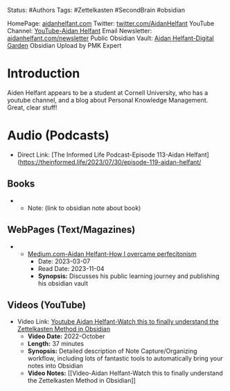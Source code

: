 Status: #Authors
Tags:  #Zettelkasten #SecondBrain #obsidian 

HomePage: [aidanhelfant.com](https://www.youtube.com/redirect?event=channel_description&redir_token=QUFFLUhqbWJpSUN6bm00cDdDOGV6cUJucEF2S0V6T1lRQXxBQ3Jtc0ttTmxtcnZ6X2xnX2poS0xlQWtYQURWMVNNLTE4R0xYdjU5aVBHX1VMb183VmJrUjhIbGNXVEhqS1hwd0ZzVHFWbVJqYUFibnI2QUU2cndvaUxfSnVMSlp3RndBdzdBVGlLRE43YU5wZ3NDZVlKbGFHaw&q=https%3A%2F%2Fwww.aidanhelfant.com%2F)
Twitter: [twitter.com/AidanHelfant](https://www.youtube.com/redirect?event=channel_description&redir_token=QUFFLUhqblpsY0NIWjV1U25vRmJJTkVPLWdxSWhxU1pIZ3xBQ3Jtc0tsRERTdEttX0xGVEFKU2E2dmFaWVBZXzZOLTZuN3A5RWVRbk9qNGpIcjFLekc2NGFxQWJfMEh5eUNTUzJmbmE2ZVpYd0Z5YjNBSmZGcmhkWGtXakxtVkFJVlNTQ0w5Rm5jazN3NUxIeWxfSVMxcnNtMA&q=https%3A%2F%2Ftwitter.com%2FAidanHelfant)
YouTube Channel:  [YouTube-Aidan Helfant](https://www.youtube.com/@aidanhelfant)
Email Newsletter: [aidanhelfant.com/newsletter](https://www.youtube.com/redirect?event=channel_description&redir_token=QUFFLUhqbjdxQ0JFVEVDTWxla1o4MGl4cGxURDZUdG1DQXxBQ3Jtc0trQkZvOVFSWlk5QjZqM0Y2MXNYUGttR0U3WDRqT2NqamZScV9SakVnNFN4WjhYbkpTcERxRjRRVjhFXzVwVGNxbjM3VDJZUTJ1U3daVXBDb0ozSXFWeUlWdS1VbVVnR0tLeFVmWE1Ob0toNGR5Q25kVQ&q=https%3A%2F%2Fwww.aidanhelfant.com%2Fnewsletter%2F)
Public Obsidian Vault:  [Aidan Helfant-Digital Garden](https://publish.obsidian.md/aidanhelfant/%F0%9F%8F%A0+My+Home) Obsidian Upload by PMK Expert 

# Introduction 
Aiden Helfant appears to be a student at Cornell University, who has a youtube channel, and a blog about Personal Knowledge Management.  Great, clear stuff! 

# Audio (Podcasts)
* Direct Link:  [The Informed Life Podcast-Episode 113-Aidan Helfant](https://theinformed.life/2023/07/30/episode-119-aidan-helfant/ 
	

## Books
 *  * Note:  (link to obsidian note about book)
 
## WebPages (Text/Magazines)
* * [Medium.com-Aidan Helfant-How I overcame perfecitonism](https://medium.com/@aidan.helfant/how-i-overcame-perfectionism-a98810e7cb31)
	* Date: 2023-03-07
	* Read Date: 2023-11-04
	* **Synopsis:** Discusses  his public learning journey and publishing his obsidian vault 
## Videos (YouTube)

* Video Link:  [Youtube Aidan Helfant-Watch this to finally understand the Zettelkasten Method in Obsidian](https://www.youtube.com/watch?v=wvAZ9-hmWQU)
	* **Video Date:** 2022-October 
	* **Length:** 37 minutes
	* **Synopsis:** Detailed description of Note Capture/Organizing workflow, including lots of fantastic tools to automatically bring your notes into Obsidian
	* **Video Notes:** [[Video-Aidan Helfant-Watch this to finally understand the Zettelkasten Method in Obsidian]]


